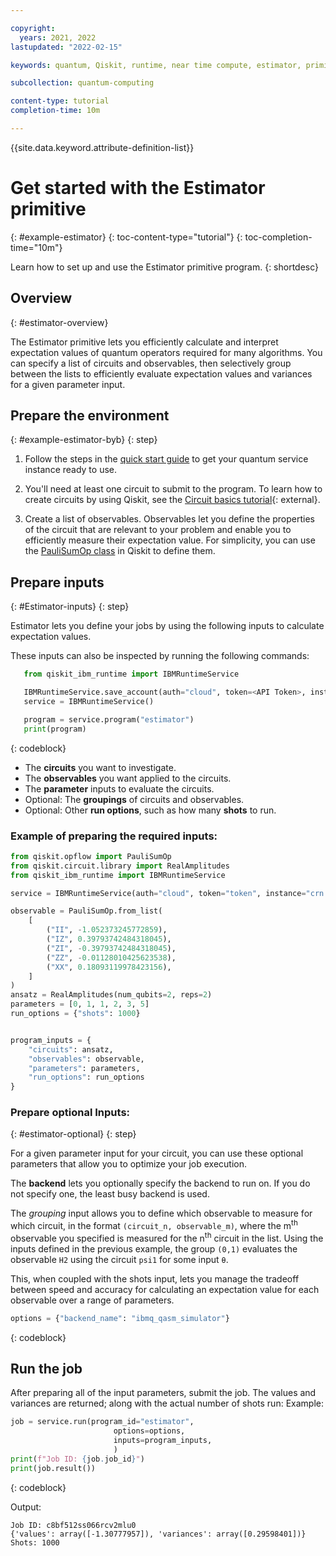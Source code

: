```yaml
---

copyright:
  years: 2021, 2022
lastupdated: "2022-02-15"

keywords: quantum, Qiskit, runtime, near time compute, estimator, primitive

subcollection: quantum-computing

content-type: tutorial
completion-time: 10m

---
```


{{site.data.keyword.attribute-definition-list}}

# Get started with the Estimator primitive
{: #example-estimator}
{: toc-content-type="tutorial"}
{: toc-completion-time="10m"}

Learn how to set up and use the Estimator primitive program.
{: shortdesc}

## Overview
{: #estimator-overview}

The Estimator primitive lets you efficiently calculate and interpret expectation values of quantum operators required for many algorithms. You can specify a list of circuits and observables, then selectively group between the lists to efficiently evaluate expectation values and variances for a given parameter input.  


## Prepare the environment
{: #example-estimator-byb}
{: step}

1. Follow the steps in the [quick start guide](/docs/quantum-computing?topic=quantum-computing-quickstart) to get your quantum service instance ready to use.

2. You'll need at least one circuit to submit to the program. To learn how to create circuits by using Qiskit, see the [Circuit basics tutorial](https://qiskit.org/documentation/tutorials/circuits/01_circuit_basics.html){: external}.

3. Create a list of observables. Observables let you define the properties of the circuit that are relevant to your problem and enable you to efficiently measure their expectation value. For simplicity, you can use the [PauliSumOp class](https://qiskit.org/documentation/stubs/qiskit.opflow.primitive_ops.html#module-qiskit.opflow.primitive_ops) in Qiskit to define them.

## Prepare inputs
{: #Estimator-inputs}
{: step}

Estimator lets you define your jobs by using the following inputs to calculate expectation values.

These inputs can also be inspected by running the following commands:

```Python
   from qiskit_ibm_runtime import IBMRuntimeService

   IBMRuntimeService.save_account(auth="cloud", token=<API Token>, instance=<IBM Cloud CRN or Service Name>)
   service = IBMRuntimeService()

   program = service.program("estimator")
   print(program)
```
  {: codeblock}


* The **circuits** you want to investigate.
* The **observables** you want applied to the circuits.
* The **parameter** inputs to evaluate the circuits.
* Optional: The **groupings** of circuits and observables.
* Optional: Other **run options**, such as how many **shots** to run.

### Example of preparing the required inputs:

```Python
from qiskit.opflow import PauliSumOp
from qiskit.circuit.library import RealAmplitudes
from qiskit_ibm_runtime import IBMRuntimeService

service = IBMRuntimeService(auth="cloud", token="token", instance="crn:v1:staging:public:quantum-computing:us-east:a/78d9efd23fdb4894837f663626efb744:7d4e1bd0-b3e1-415b-b601-5fc8b38de8b2::", url="https://cloud.ibm.com")

observable = PauliSumOp.from_list(
    [
        ("II", -1.052373245772859),
        ("IZ", 0.39793742484318045),
        ("ZI", -0.39793742484318045),
        ("ZZ", -0.01128010425623538),
        ("XX", 0.18093119978423156),
    ]
)
ansatz = RealAmplitudes(num_qubits=2, reps=2)
parameters = [0, 1, 1, 2, 3, 5]
run_options = {"shots": 1000}


program_inputs = {
    "circuits": ansatz,
    "observables": observable,
    "parameters": parameters,
    "run_options": run_options
}
```

### Prepare optional Inputs:
{: #estimator-optional}
{: step}

For a given parameter input for your circuit, you can use these optional parameters that allow you to optimize your job execution.

The **backend** lets you optionally specify the backend to run on.  If you do not specify one, the least busy backend is used.

The *grouping* input allows you to define which observable to measure for which circuit, in the format `(circuit_n, observable_m)`, where the m<sup>th</sup> observable you specified is measured for the n<sup>th</sup> circuit in the list. Using the inputs defined in the previous example, the group `(0,1)` evaluates the observable `H2` using the circuit `psi1` for some input `θ`.

This, when coupled with the shots input, lets you manage the tradeoff between speed and accuracy for calculating an expectation value for each observable over a range of parameters.

```Python
options = {"backend_name": "ibmq_qasm_simulator"}
```
{: codeblock}

## Run the job

After preparing all of the input parameters, submit the job.  The values and variances are returned; along with the actual number of shots run:
Example:

```Python
job = service.run(program_id="estimator",
                       options=options,
                       inputs=program_inputs,
                       )
print(f"Job ID: {job.job_id}")
print(job.result())
```
{: codeblock}

Output:

```text
Job ID: c8bf512ss066rcv2mlu0
{'values': array([-1.30777957]), 'variances': array([0.29598401])}
Shots: 1000
```
